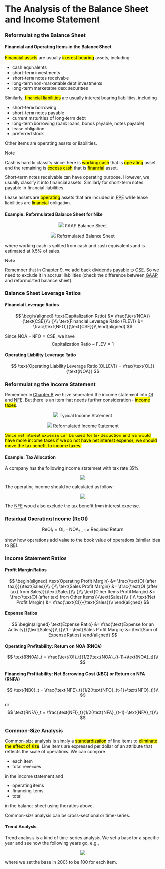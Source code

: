 # The Analysis of the Balance Sheet and Income Statement

### Reformulating the Balance Sheet

#### Financial and Operating Items in the Balance Sheet
<mark>Financial assets</mark> are usually <mark>interest bearing</mark> assets, including
- cash equivalents
- short-term investments
- short-term notes receivable
- long-term non-marketable debt investments
- long-term marketable debt securities

Similarly, <mark>financial liabilities</mark> are usually interest bearing liabilities, including
- short-term borrowing
- short-term notes payable
- current maturities of long-term debt
- long-term borrowing (bank loans, bonds payable, notes payable)
- lease obligation
- preferred stock

Other items are operating assets or liabilities.

> [!NOTE]
> Cash is hard to classify since there is <mark>working cash</mark> that is <mark>operating</mark> asset and the remaining is <mark>excess cash</mark> that is <mark>financial</mark> asset.
> 
> Short-term notes receivable can have operating purpose. However, we usually classify it into financial assets. Similarly for short-term notes payable in financial liabilities.
> 
> Lease assets are <mark>operating</mark> assets that are included in <abbr title='Property, Plant and Equipment'>PPE</abbr> while lease liabilities are <mark>financial</mark> obligation.

#### Example: Reformulated Balance Sheet for Nike
<div align='center'>

![](image/2022-04-11-21-19-30.png)
GAAP Balance Sheet
</div align='center'>

<div align='center'>

![](image/2022-04-11-21-20-16.png)
Reformulated Balance Sheet
</div align='center'>

where working cash is splited from cash and cash equivalents and is estimated at $0.5\%$ of sales.

> [!NOTE]
> Remember that in [Chapter 9](courses/financial_statements_analysis/9_analysis_of_statement_of_shareholders_equity.md), we add back dividends payable to <abbr title="Common Shareholders' Equity">CSE</abbr>. So we need to exclude it in accrual liabilities (check the difference between <abbr title='Generally Accepted Accounting Principle'>GAAP</abbr> and reformulated balance sheet).

### Balance Sheet Leverage Ratios

#### Financial Leverage Ratios
$$
\begin{aligned}
 \text{Capitalization Ratio} &= \frac{\text{NOA}}{\text{CSE}}\\
 {}\\
 \text{Financial Leverage Ratio (FLEV)} &= \frac{\text{NFO}}{\text{CSE}}\\
\end{aligned}
$$

Since $\text{NOA}-\text{NFO}=\text{CSE}$, we have 
$$
\text{Capitalization Ratio} - \text{FLEV} = 1
$$

#### Operating Liability Leverage Ratio
$$
\text{Operating Liability Leverage Ratio (OLLEV)} = \frac{\text{OL}}{\text{NOA}}
$$

### Reformulating the Income Statement
Remember in [Chapter 8](courses/financial_statements_analysis/8_viewing_the_business_through_the_financial_statements.md#income-statement) we have seperated the income statement into <abbr title='Operating Income'>OI</abbr> and <abbr title='Net Financial Expenses'>NFE</abbr>. But there is an item that needs further consideration - <mark>income taxes</mark>.

<div align='center'>

![](image/2022-04-17-09-42-32.png)
Typical Income Statement
</div align='center'>

<div align='center'>

![](image/2022-04-17-09-56-23.png)
Reformulated Income Statement
</div align='center'>

<mark>Since net interest expense can be used for tax deduction and we would have more income taxes if we do not have net interest expense, we should move the tax benefit to income taxes.</mark>

#### Example: Tax Allocation
A company has the following income statement with tax rate $35\%$.

<div align='center'>

![](image/2022-04-17-10-16-56.png)
</div align='center'>

The operating income should be calculated as follow: 

<div align='center'>

![](image/2022-04-17-10-18-25.png)
</div align='center'>

The <abbr title='Net Financial Expenses'>NFE</abbr> would also exclude the tax benefit from interest expense.

### Residual Operating Income (ReOI)
$$
\text{ReOI}_t = \text{OI}_t - \text{NOA}_{t-1}\times \text{Required Return}
$$

show how operations add value to the book value of operations (similar idea to <abbr title='Residual Earnings'>RE</abbr>).

### Income Statement Ratios

#### Profit Margin Ratios

$$
\begin{aligned}
 \text{Operating Profit Margin} &= \frac{\text{OI (after tax)}}{\text{Sales}}\\
 {}\\
 \text{Sales Profit Margin} &= \frac{\text{OI (after tax) from Sales}}{\text{Sales}}\\
 {}\\
 \text{Other Items Profit Margin} &= \frac{\text{OI (after tax) from Other Items}}{\text{Sales}}\\
 {}\\
 \text{Net Profit Margin} &= \frac{\text{CI}}{\text{Sales}}\\
\end{aligned}
$$

#### Expense Ratios
$$
\begin{aligned}
 \text{Expense Ratio} &= \frac{\text{Expense for an Activity}}{\text{Sales}}\\
 {}\\
 1 - \text{Sales Profit Margin} &= \text{Sum of Expense Ratios}
\end{aligned}
$$

#### Operating Profitability: Return on NOA (RNOA)
$$
\text{RNOA}_t = \frac{\text{OI}_t}{1/2(\text{NOA}_{t-1}+\text{NOA}_t)}\\
$$

#### Financing Profitability: Net Borrowing Cost (NBC) or Return on NFA (RNFA)
$$
\text{NBC}_t = \frac{\text{NFE}_t}{1/2(\text{NFO}_{t-1}+\text{NFO}_t)}\\
$$

or
$$
\text{RNFA}_t = \frac{\text{NFI}_t}{1/2(\text{NFA}_{t-1}+\text{NFA}_t)}\\
$$

### Common-Size Analysis
Common-size analysis is simply a <mark>standardization</mark> of line items to <mark>eliminate the effect of size</mark>. Line items are expressed per dollar of an attribute that reflects the scale of operations. We can compare 
- each item 
- total revenues

in the income statement and 
- operating items
- financing items
- total

in the balance sheet using the ratios above.

Common-size analysis can be cross-sectional or time-series.

#### Trend Analysis
Trend analysis is a kind of time-series analysis. We set a base for a specific year and see how the following years go, e.g., 

<div align='center'>

![](image/2022-04-17-15-27-17.png)
</div align='center'>

where we set the base in 2005 to be $100$ for each item.